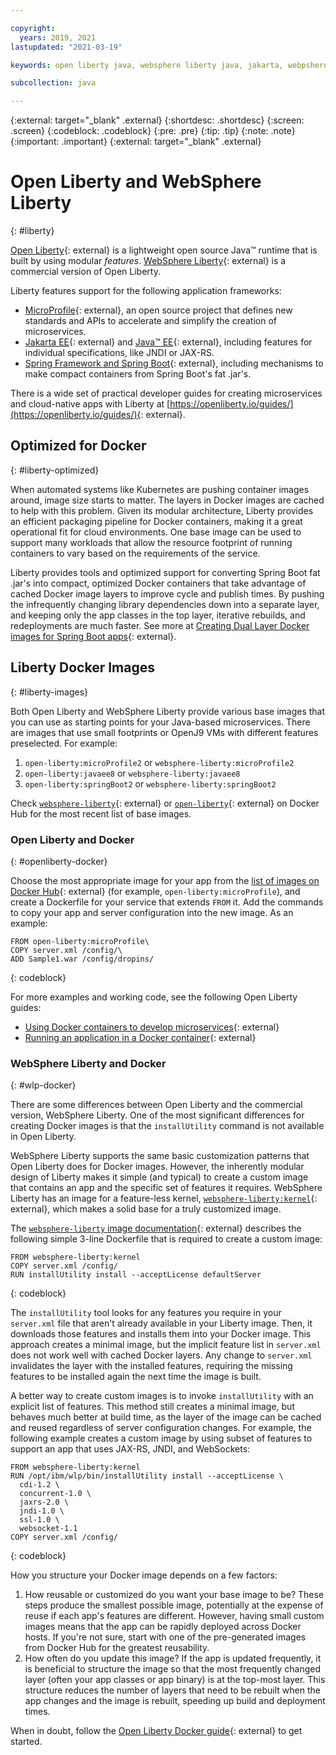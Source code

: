 ```yaml
---

copyright:
  years: 2019, 2021
lastupdated: "2021-03-19"

keywords: open liberty java, websphere liberty java, jakarta, webpshere docker, liberty docker, liberty docker images, installutility, microprofile java, dual layer docker, develop microservices

subcollection: java

---
```


{:external: target="_blank" .external}
{:shortdesc: .shortdesc}
{:screen: .screen}
{:codeblock: .codeblock}
{:pre: .pre}
{:tip: .tip}
{:note: .note}
{:important: .important}
{:external: target="_blank" .external}

# Open Liberty and WebSphere Liberty
{: #liberty}

[Open Liberty](https://openliberty.io/){: external} is a lightweight open source Java&trade; runtime that is built by using modular *features*. [WebSphere Liberty](https://www.ibm.com/cloud/websphere-liberty){: external} is a commercial version of Open Liberty. 

Liberty features support for the following application frameworks:

* [MicroProfile](https://microprofile.io/){: external}, an open source project that defines new standards and APIs to accelerate and simplify the creation of microservices.
* [Jakarta EE](https://jakarta.ee){: external} and [Java&trade; EE](https://www.oracle.com/java/technologies/java-ee-glance.html){: external}, including features for individual specifications, like JNDI or JAX-RS.
* [Spring Framework and Spring Boot](https://www.ibm.com/support/knowledgecenter/en/SSEQTP_liberty/com.ibm.websphere.wlp.doc/ae/twlp_dep_springboot.html){: external}, including mechanisms to make compact containers from Spring Boot's fat .jar's.

There is a wide set of practical developer guides for creating microservices and cloud-native apps with Liberty at [https://openliberty.io/guides/](https://openliberty.io/guides/){: external}.

## Optimized for Docker
{: #liberty-optimized}

When automated systems like Kubernetes are pushing container images around, image size starts to matter. The layers in Docker images are cached to help with this problem. Given its modular architecture, Liberty provides an efficient packaging pipeline for Docker containers, making it a great operational fit for cloud environments. One base image can be used to support many workloads that allow the resource footprint of running containers to vary based on the requirements of the service.

Liberty provides tools and optimized support for converting Spring Boot fat .jar's into compact, optimized Docker containers that take advantage of cached Docker image layers to improve cycle and publish times. By pushing the infrequently changing library dependencies down into a separate layer, and keeping only the app classes in the top layer, iterative rebuilds, and redeployments are much faster. See more at [Creating Dual Layer Docker images for Spring Boot apps](https://openliberty.io/blog/2018/07/02/creating-dual-layer-docker-images-for-spring-boot-apps.html){: external}.

## Liberty Docker Images
{: #liberty-images}

Both Open Liberty and WebSphere Liberty provide various base images that you can use as starting points for your Java-based microservices. There are images that use small footprints or OpenJ9 VMs with different features preselected. For example:

1. `open-liberty:microProfile2` or `websphere-liberty:microProfile2`
2. `open-liberty:javaee8` or `websphere-liberty:javaee8`
3. `open-liberty:springBoot2` or `websphere-liberty:springBoot2`

Check [`websphere-liberty`](https://hub.docker.com/_/websphere-liberty/){: external} or [`open-liberty`](https://hub.docker.com/_/open-liberty/){: external} on Docker Hub for the most recent list of base images.

### Open Liberty and Docker
{: #openliberty-docker}

Choose the most appropriate image for your app from the [list of images on Docker Hub](https://hub.docker.com/_/open-liberty/){: external} (for example, `open-liberty:microProfile`), and create a Dockerfile for your service that extends `FROM` it. Add the commands to copy your app and server configuration into the new image. As an example:

```docker
FROM open-liberty:microProfile\
COPY server.xml /config/\
ADD Sample1.war /config/dropins/
```
{: codeblock}

For more examples and working code, see the following Open Liberty guides:

* [Using Docker containers to develop microservices](https://openliberty.io/guides/docker.html){: external}
* [Running an application in a Docker container](https://openliberty.io/guides/getting-started.html#running-the-application-in-a-docker-container){: external}

### WebSphere Liberty and Docker
{: #wlp-docker}

There are some differences between Open Liberty and the commercial version, WebSphere Liberty. One of the most significant differences for creating Docker images is that the `installUtility` command is not available in Open Liberty.

WebSphere Liberty supports the same basic customization patterns that Open Liberty does for Docker images. However, the inherently modular design of Liberty makes it simple (and typical) to create a custom image that contains an app and the specific set of features it requires. WebSphere Liberty has an image for a feature-less kernel, [`websphere-liberty:kernel`](https://github.com/WASdev/ci.docker/blob/9d28dfba4d20596f89b393bc9e3ae8295feec469/ga/developer/kernel/Dockerfile){: external}, which makes a solid base for a truly customized image.

The [`websphere-liberty` image documentation](https://hub.docker.com/_/websphere-liberty/){: external} describes the following simple 3-line Dockerfile that is required to create a custom image:

```docker
FROM websphere-liberty:kernel
COPY server.xml /config/
RUN installUtility install --acceptLicense defaultServer
```
{: codeblock}

The `installUtility` tool looks for any features you require in your `server.xml` file that aren't already available in your Liberty image. Then, it downloads those features and installs them into your Docker image. This approach creates a minimal image, but the implicit feature list in `server.xml` does not work well with cached Docker layers. Any change to `server.xml` invalidates the layer with the installed features, requiring the missing features to be installed again the next time the image is built.

A better way to create custom images is to invoke `installUtility` with an explicit list of features. This method still creates a minimal image, but behaves much better at build time, as the layer of the image can be cached and reused regardless of server configuration changes. For example, the following example creates a custom image by using subset of features to support an app that uses JAX-RS, JNDI, and WebSockets:

```docker
FROM websphere-liberty:kernel
RUN /opt/ibm/wlp/bin/installUtility install --acceptLicense \
  cdi-1.2 \
  concurrent-1.0 \
  jaxrs-2.0 \
  jndi-1.0 \
  ssl-1.0 \
  websocket-1.1
COPY server.xml /config/
```
{: codeblock}

How you structure your Docker image depends on a few factors:

1. How reusable or customized do you want your base image to be?
    These steps produce the smallest possible image, potentially at the expense of reuse if each app's features are different. However, having small custom images means that the app can be rapidly deployed across Docker hosts. If you're not sure, start with one of the pre-generated images from Docker Hub for the greatest reusability.
2. How often do you update this image?
    If the app is updated frequently, it is beneficial to structure the image so that the most frequently changed layer (often your app classes or app binary) is at the top-most layer. This structure reduces the number of layers that need to be rebuilt when the app changes and the image is rebuilt, speeding up build and deployment times.

When in doubt, follow the [Open Liberty Docker guide](https://openliberty.io/guides/docker.html){: external} to get started.
